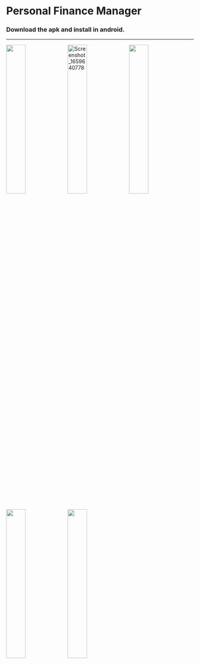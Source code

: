 <h1>Personal Finance Manager</h1>

<h3>
Download the apk and install in android. 
</h3>
<p>
</p>
<hr>
<div style = ""> 
<img src="https://github.com/2019331012/350lllll/assets/62371000/5429f2e8-c00d-4bbb-939c-3551093e37a9" alt="" width="32%"/>
<img src="https://github.com/2019331012/350lllll/assets/62371000/0f1e339f-c4a0-43c4-9b0f-c3f42a826175" alt="Screenshot_1659640778" width="32%"/>
<img src="https://github.com/2019331012/350lllll/assets/62371000/fbc58c55-bbb7-46f4-ad61-e0ba3cb05e87" alt="" width="32%"/>
<img src="https://github.com/2019331012/350lllll/assets/62371000/343fcd20-0fc0-407f-8af6-b3bb65d09bbc" alt="" width="32%"/>
<img src="https://github.com/2019331012/350lllll/assets/62371000/cc927643-5f98-48cf-8a64-e665421865d4" alt="" width="32%"/>
</div>
